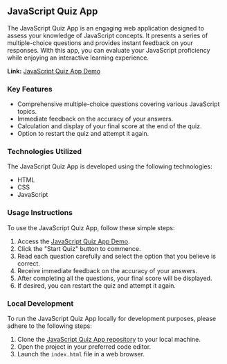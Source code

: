 ## JavaScript Quiz App

The JavaScript Quiz App is an engaging web application designed to assess your knowledge of JavaScript concepts. It presents a series of multiple-choice questions and provides instant feedback on your responses. With this app, you can evaluate your JavaScript proficiency while enjoying an interactive learning experience.

**Link:** [JavaScript Quiz App Demo](https://juliusgarba.github.io/js-quiz-app/)

### Key Features

- Comprehensive multiple-choice questions covering various JavaScript topics.
- Immediate feedback on the accuracy of your answers.
- Calculation and display of your final score at the end of the quiz.
- Option to restart the quiz and attempt it again.

### Technologies Utilized

The JavaScript Quiz App is developed using the following technologies:

- HTML
- CSS
- JavaScript


### Usage Instructions

To use the JavaScript Quiz App, follow these simple steps:

1. Access the [JavaScript Quiz App Demo](https://juliusgarba.github.io/js-quiz-app/).
2. Click the "Start Quiz" button to commence.
3. Read each question carefully and select the option that you believe is correct.
4. Receive immediate feedback on the accuracy of your answers.
5. After completing all the questions, your final score will be displayed.
6. If desired, you can restart the quiz and attempt it again.

### Local Development

To run the JavaScript Quiz App locally for development purposes, please adhere to the following steps:

1. Clone the [JavaScript Quiz App repository](https://github.com/juliusgarba/js-quiz-app) to your local machine.
2. Open the project in your preferred code editor.
3. Launch the `index.html` file in a web browser.